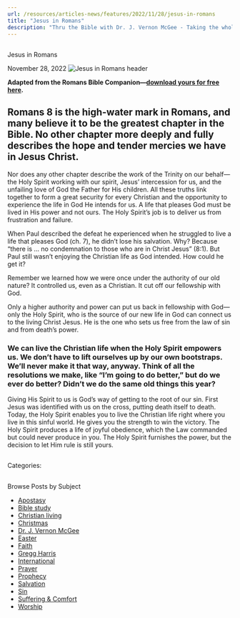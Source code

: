 ```yaml
---
url: /resources/articles-news/features/2022/11/28/jesus-in-romans
title: "Jesus in Romans"
description: "Thru the Bible with Dr. J. Vernon McGee - Taking the whole Word to the whole world"
---
```







## 
 Jesus in Romans


November 28, 2022
![](https://www.ttb.org/images/default-source/features-and-news/jesus-in-romans-headerad2e191c-68e1-44df-8474-ecdedbcbe60c.jpg?sfvrsn=ea51816_1 "Jesus in Romans header")




**Adapted from the Romans Bible Companion—[download yours for free here](/docs/default-source/booklets/ttb_romans-bible-companion.pdf?sfvrsn=e1b71816_2).**

## Romans 8 is the high-water mark in Romans, and many believe it to be the greatest chapter in the Bible. No other chapter more deeply and fully describes the hope and tender mercies we have in Jesus Christ.

Nor does any other chapter describe the work of the Trinity on our behalf—the Holy Spirit working with our spirit, Jesus’ intercession for us, and the unfailing love of God the Father for His children. All these truths link together to form a great security for every Christian and the opportunity to experience the life in God He intends for us. A life that pleases God must be lived in His power and not ours. The Holy Spirit’s job is to deliver us from frustration and failure.

When Paul described the defeat he experienced when he struggled to live a life that pleases God (ch. 7), he didn’t lose his salvation. Why? Because “there is … no condemnation to those who are in Christ Jesus” (8:1). But Paul still wasn’t enjoying the Christian life as God intended. How could he get it? 

Remember we learned how we were once under the authority of our old nature? It controlled us, even as a Christian. It cut off our fellowship with God. 

Only a higher authority and power can put us back in fellowship with God—only the Holy Spirit, who is the source of our new life in God can connect us to the living Christ Jesus. He is the one who sets us free from the law of sin and from death’s power. 

### We can live the Christian life when the Holy Spirit empowers us. We don’t have to lift ourselves up by our own bootstraps. We’ll never make it that way, anyway. Think of all the resolutions we make, like “I’m going to do better,” but do we ever do better? Didn’t we do the same old things this year?

Giving His Spirit to us is God’s way of getting to the root of our sin. First Jesus was identified with us on the cross, putting death itself to death. Today, the Holy Spirit enables you to live the Christian life right where you live in this sinful world. He gives you the strength to win the victory. The Holy Spirit produces a life of joyful obedience, which the Law commanded but could never produce in you. The Holy Spirit furnishes the power, but the decision to let Him rule is still yours.

### 

## 



Categories: 









## 
 Browse Posts by Subject


* [Apostasy](/resources/articles-news/-in-tags/tags/Apostasy)
* [Bible study](/resources/articles-news/-in-tags/tags/Bible-study)
* [Christian living](/resources/articles-news/-in-tags/tags/Christian-living)
* [Christmas](/resources/articles-news/-in-tags/tags/Christmas)
* [Dr. J. Vernon McGee](/resources/articles-news/-in-tags/tags/Dr-J-Vernon-McGee)
* [Easter](/resources/articles-news/-in-tags/tags/easter)
* [Faith](/resources/articles-news/-in-tags/tags/Faith)
* [Gregg Harris](/resources/articles-news/-in-tags/tags/Gregg-Harris)
* [International](/resources/articles-news/-in-tags/tags/International)
* [Prayer](/resources/articles-news/-in-tags/tags/prayer)
* [Prophecy](/resources/articles-news/-in-tags/tags/Prophecy)
* [Salvation](/resources/articles-news/-in-tags/tags/Salvation)
* [Sin](/resources/articles-news/-in-tags/tags/sin)
* [Suffering & Comfort](/resources/articles-news/-in-tags/tags/Suffering-Comfort)
* [Worship](/resources/articles-news/-in-tags/tags/worship)






